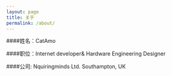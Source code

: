 ```yaml
---
layout: page
title: 关于
permalink: /about/
---
```


####姓名：CatAmo

####职位：Internet developer& Hardware Engineering Designer

####公司: Nquiringminds Ltd. Southampton, UK


